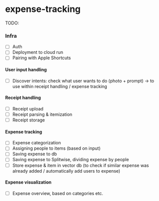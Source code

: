 # expense-tracking


TODO:

### Infra
- [ ] Auth
- [ ] Deployment to cloud run
- [ ] Pairing with Apple Shortcuts

#### User input handling
- [ ] Discover intents: check what user wants to do (photo + prompt) -> to use within receipt handling / expense tracking

#### Receipt handling
- [ ] Receipt upload
- [ ] Receipt parsing & itemization
- [ ] Receipt storage

#### Expense tracking
- [ ] Expense categorization
- [ ] Assigning people to items (based on input)
- [ ] Saving expense to db
- [ ] Saving expense to Splitwise, dividing expense by people
- [ ] Store expense & item in vector db (to check if similar expense was already added / automatically add users to expense)

#### Expense visualization
- [ ] Expense overview, based on categories etc. 
